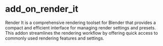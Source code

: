 # add_on_render_it
Render It is a comprehensive rendering toolset for Blender that provides a compact and efficient interface for managing render settings and presets. This addon streamlines the rendering workflow by offering quick access to commonly used rendering features and settings.
